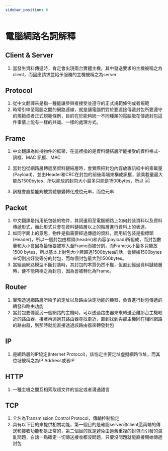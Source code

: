 ```yaml
---
sidebar_position: 6
---
```


# 電腦網路名詞解釋

## Client & Server
1. 當發生資料傳遞時，肯定會出現兩台實體主機，其中發送要求的主機被稱之為client，而回應請求並給予服務的主機被稱之為server


## Protocol
1. 從中文翻譯來是指一種能讓參與者接受並遵守的正式規範條例或者規範
2. 時常引申至電腦之間的網路連線，就是讓電腦們對於要連接傳遞封包所要遵守的規範或者正式規範條例，目的在於能夠統一不同種類的電腦能在傳遞封包這件事情上能有一樣的共識、一樣的處理方式。


## Frame
1. 中文翻譯為維持物件的框架，在這裡指的是資料鏈結層所能接受的資料格式-訊框、MAC 訊框、MAC
2. 當封包從網路層轉遞至資料鏈結層時，會實際把封包內容放置訊框中的乘載量(Payload)，並由Header和CRC在封包的前後兩端來構成訊框，該乘載量最大能放1500bytes，所以能放的封包大小最多只能是1500bytes，所以
![](https://res.cloudinary.com/dqfxgtyoi/image/upload/v1633538606/blog/network/networkModel/macFrame_zpxt1t.png)

3. 訊框會直接能夠被實體層變轉化成位元串，而位元串



## Packet 
1. 中文翻譯是指用紙包裝的物件，其詞運用至電腦網路上如何封裝資料以及資料傳遞形式，而此形式只會在資料鏈結層以上的階層進行資料上的表達，
2. 如同字面上的意思，物件是指需要經過傳遞的資料，而用紙包裝是指標頭(Header)，所以一個封包由標頭(header)和內容(payload)所組成，而封包數量和大小會因為最後要被塞入至Frame而被分割，而Frame大小最多只能放1500 bytes，所以基本上封包大小若超過1500bytes的話，會根據1500bytes來切割出好幾等分的封包，而每個封包最大到1500bytes。
3. 當經過網路模型不斷封裝時，其封包的本質仍然不變，但直到經過資料鏈結層時，便不能夠稱之為封包，因為會被轉化為Frame。

## Router
1. 實現透過網路層所給予的定址以及路由決定功能的機器，負責進行封包傳遞的轉發和路由功能
2. 當封包要傳遞另一個網路的主機時，可以透過路由器來來轉送至離那台主機較近的路由器，接著再透過其路由器尋找更近，直到找到與那主機同在相同網路的路由器，到那時就能直接透過該路由器來轉發封包



## IP
1. 是網路層的IP協定(Internet Protocol)，該協定主要定址虛擬網路位址，而其位址被稱之為IP Address或者IP

## HTTP
1. 一種主機之間互相索取超文件的協定或者溝通語言

## TCP
1. 全名為Transmission Control Protocol，傳輸控制協定
2. 具有以下目的來提供相關功能，第一個目的是確認server和client這兩端的傳送和接收功能都是正常的，第二個目的就是避免由過舊重複的封包而引發的混亂問題，白話一點確定一切傳送接收都沒問題，只要沒問題就能直接開始傳遞封包